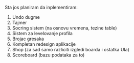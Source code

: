 Sta jos planiram da inplementiram:
1. Undo dugme
2. Tajmer
3. Socring sistem (na osnovu vremena, tezine table)
4. Sistem za levelovanje profila
5. Brojac gresaka
6. Kompletan redesign aplikacije
7. Shop (za sad samo razliciti izgledi boarda i ostatka UIa)
8. Scoreboard (bazu podataka za to)
